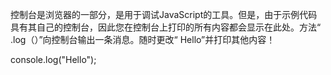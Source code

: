 控制台是浏览器的一部分，是用于调试JavaScript的工具。但是，由于示例代码具有其自己的控制台，因此您在控制台上打印的所有内容都会显示在此处。方法“ .log（）”向控制台输出一条消息。随时更改“ Hello”并打印其他内容！

console.log("Hello");
